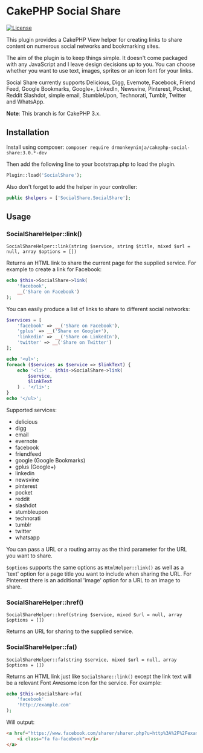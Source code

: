 # CakePHP Social Share
[![License](https://poser.pugx.org/drmonkeyninja/cakephp-social-share/license.png)](https://packagist.org/packages/drmonkeyninja/cakephp-social-share)

This plugin provides a CakePHP View helper for creating links to share content on numerous social networks and bookmarking sites.

The aim of the plugin is to keep things simple. It doesn't come packaged with any JavaScript and I leave design decisions up to you. You can choose whether you want to use text, images, sprites or an icon font for your links.

Social Share currently supports Delicious, Digg, Evernote, Facebook, Friend Feed, Google Bookmarks, Google+, LinkedIn, Newsvine, Pinterest, Pocket, Reddit Slashdot, simple email, StumbleUpon, Technorati, Tumblr, Twitter and WhatsApp.

**Note**: This branch is for CakePHP 3.x.

## Installation

Install using composer: `composer require drmonkeyninja/cakephp-social-share:3.0.*-dev`

Then add the following line to your bootstrap.php to load the plugin.
```php
Plugin::load('SocialShare');
```

Also don't forget to add the helper in your controller:
```php
public $helpers = ['SocialShare.SocialShare'];
```

## Usage

### SocialShareHelper::link()
```
SocialShareHelper::link(string $service, string $title, mixed $url = null, array $options = [])
```

Returns an HTML link to share the current page for the supplied service. For example to create a link for Facebook:
```php
echo $this->SocialShare->link(
	'facebook',
	__('Share on Facebook')
);
```

You can easily produce a list of links to share to different social networks:
```php
$services = [
	'facebook' => __('Share on Facebook'),
	'gplus' => __('Share on Google+'),
	'linkedin' => __('Share on LinkedIn'),
	'twitter' => __('Share on Twitter')
];

echo '<ul>';
foreach ($services as $service => $linkText) {
	echo '<li>' . $this->SocialShare->link(
		$service,
		$linkText
	) . '</li>';
}
echo '</ul>';
```

Supported services:

* delicious
* digg
* email
* evernote
* facebook
* friendfeed
* google (Google Bookmarks)
* gplus (Google+)
* linkedin
* newsvine
* pinterest
* pocket
* reddit
* slashdot
* stumbleupon
* technorati
* tumblr
* twitter
* whatsapp

You can pass a URL or a routing array as the third parameter for the URL you want to share.

`$options` supports the same options as `HtmlHelper::link()` as well as a 'text' option for a page title you want to include when sharing the URL.
For Pinterest there is an additional 'image' option for a URL to an image to share.

### SocialShareHelper::href()
```
SocialShareHelper::href(string $service, mixed $url = null, array $options = [])
```

Returns an URL for sharing to the supplied service.

### SocialShareHelper::fa()
```
SocialShareHelper::fa(string $service, mixed $url = null, array $options = [])
```

Returns an HTML link just like `SocialShare::link()` except the link text will be a relevant Font Awesome icon for the service.
For example:
```php
echo $this->SocialShare->fa(
	'facebook'
	'http://example.com'
);
```
Will output:
```html
<a href="https://www.facebook.com/sharer/sharer.php?u=http%3A%2F%2Fexample.com">
	<i class="fa fa-facebook"></i>
</a>
```
